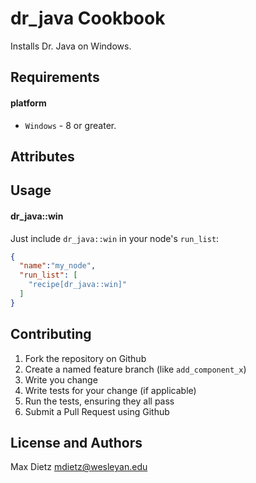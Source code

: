 dr_java Cookbook
==========================
Installs Dr. Java on Windows.

Requirements
------------
#### platform
- `Windows` - 8 or greater.

Attributes
----------

Usage
-----
#### dr_java::win

Just include `dr_java::win` in your node's `run_list`:

```json
{
  "name":"my_node",
  "run_list": [
    "recipe[dr_java::win]"
  ]
}
```

Contributing
------------

1. Fork the repository on Github
2. Create a named feature branch (like `add_component_x`)
3. Write you change
4. Write tests for your change (if applicable)
5. Run the tests, ensuring they all pass
6. Submit a Pull Request using Github

License and Authors
-------------------
Max Dietz <mdietz@wesleyan.edu> 
